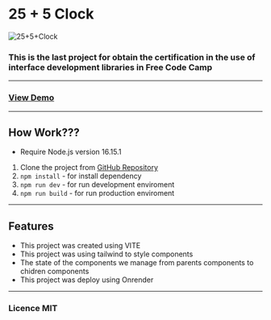 # 25 + 5 Clock

![25+5+Clock](https://res.cloudinary.com/dulwtefos/image/upload/v1663359402/fcc-react-project/25-5-clock_cgbok2.jpg)

### This is the last project for obtain the certification in the use of interface development libraries in Free Code Camp

---

### [View Demo](https://two5-5-clock.onrender.com/)

---

## How Work???

- Require Node.js version 16.15.1

1. Clone the project from [GitHub Repository](https://github.com/arq-gabo/javascript-calculator)
2. `npm install` - for install dependency
3. `npm run dev` - for run development enviroment
4. `npm run build` - for run production enviroment

---

## Features

- This project was created using VITE
- This project was using tailwind to style components
- The state of the components we manage from parents components to chidren components
- This project was deploy using Onrender

---

### Licence MIT
